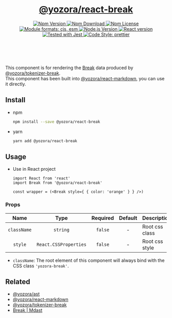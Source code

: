 <header>
  <h1 align="center">
    <a href="https://github.com/guanghechen/yozora-react/tree/master/packages/break#readme">@yozora/react-break</a>
  </h1>
  <div align="center">
    <a href="https://www.npmjs.com/package/@yozora/react-break">
      <img
        alt="Npm Version"
        src="https://img.shields.io/npm/v/@yozora/react-break.svg"
      />
    </a>
    <a href="https://www.npmjs.com/package/@yozora/react-break">
      <img
        alt="Npm Download"
        src="https://img.shields.io/npm/dm/@yozora/react-break.svg"
      />
    </a>
    <a href="https://www.npmjs.com/package/@yozora/react-break">
      <img
        alt="Npm License"
        src="https://img.shields.io/npm/l/@yozora/react-break.svg"
      />
    </a>
    <a href="#install">
      <img
        alt="Module formats: cjs, esm"
        src="https://img.shields.io/badge/module_formats-cjs%2C%20esm-green.svg"
      />
    </a>
    <a href="https://github.com/nodejs/node">
      <img
        alt="Node.js Version"
        src="https://img.shields.io/node/v/@yozora/react-break"
      />
    </a>
    <a href="https://github.com/facebook/react">
      <img
        alt="React version"
        src="https://img.shields.io/npm/dependency-version/@yozora/react-break/peer/react"
      />
    </a>
    <a href="https://github.com/facebook/jest">
      <img
        alt="Tested with Jest"
        src="https://img.shields.io/badge/tested_with-jest-9c465e.svg"
      />
    </a>
    <a href="https://github.com/prettier/prettier">
      <img
        alt="Code Style: prettier"
        src="https://img.shields.io/badge/code_style-prettier-ff69b4.svg?style=flat-square"
      />
    </a>
  </div>
</header>
<br/>

This component is for rendering the [Break][@yozora/ast] data produced by
[@yozora/tokenizer-break][].\
This component has been built into [@yozora/react-markdown][], you can use it directly.


## Install

* npm

  ```bash
  npm install --save @yozora/react-break
  ```

* yarn

  ```bash
  yarn add @yozora/react-break
  ```


## Usage

* Use in React project

  ```tsx
  import React from 'react'
  import Break from '@yozora/react-break'

  const wrapper = (<Break style={ { color: 'orange' } } />)
  ```

### Props

Name        | Type                  | Required  | Default | Description
:----------:|:---------------------:|:---------:|:-------:|:-------------
`className` | `string`              | `false`   | -       | Root css class
`style`     | `React.CSSProperties` | `false`   | -       | Root css style

* `className`: The root element of this component will always bind with the
  CSS class `'yozora-break'`.


## Related

* [@yozora/ast][]
* [@yozora/react-markdown][]
* [@yozora/tokenizer-break][]
* [Break | Mdast][mdast]


[@yozora/ast]: https://www.npmjs.com/package/@yozora/ast#break
[@yozora/react-markdown]: https://www.npmjs.com/package/@yozora/react-markdown
[@yozora/tokenizer-break]: https://www.npmjs.com/package/@yozora/tokenizer-break
[mdast]: https://github.com/syntax-tree/mdast#break
